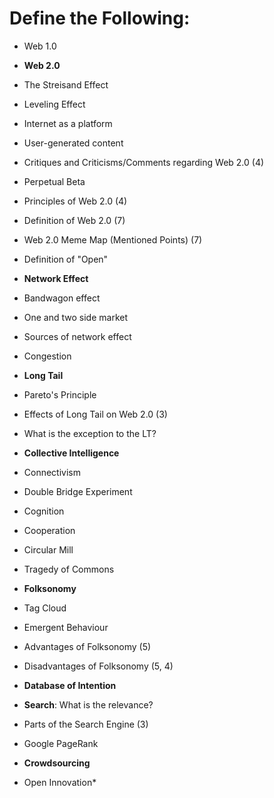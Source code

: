 # Define the Following:
* Web 1.0
* **Web 2.0**
* The Streisand Effect 
* Leveling Effect
* Internet as a platform
* User-generated content
* Critiques and Criticisms/Comments regarding Web 2.0 (4)
* Perpetual Beta
* Principles of Web 2.0 (4)
* Definition of Web 2.0 (7)
* Web 2.0 Meme Map (Mentioned Points) (7)
* Definition of "Open"


* **Network Effect**
* Bandwagon effect
* One and two side market
* Sources of network effect
* Congestion
* **Long Tail**
* Pareto's Principle
* Effects of Long Tail on Web 2.0 (3)
* What is the exception to the LT?

* **Collective Intelligence**
* Connectivism
* Double Bridge Experiment
* Cognition
* Cooperation
* Circular Mill
* Tragedy of Commons

* **Folksonomy**
* Tag Cloud
* Emergent Behaviour
* Advantages of Folksonomy (5)
* Disadvantages of Folksonomy (5, 4)

* **Database of Intention**
* **Search**: What is the relevance?
* Parts of the Search Engine (3)
* Google PageRank

* **Crowdsourcing**
* Open Innovation*